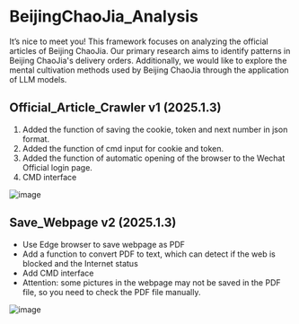 # BeijingChaoJia_Analysis
It’s nice to meet you! This framework focuses on analyzing the official articles of Beijing ChaoJia. Our primary research aims to identify patterns in Beijing ChaoJia's delivery orders. Additionally, we would like to explore the mental cultivation methods used by Beijing ChaoJia through the application of LLM models.

## Official_Article_Crawler v1 (2025.1.3)

1. Added the function of saving the cookie, token and next number in json format.
2. Added the function of cmd input for cookie and token.
3. Added the function of automatic opening of the browser to the Wechat Official login page.
4. CMD interface

![image](https://github.com/user-attachments/assets/ca5f47f4-e3da-462e-9218-f427034707b3)

## Save_Webpage v2 (2025.1.3)

- Use Edge browser to save webpage as PDF
- Add a function to convert PDF to text, which can detect if the web is blocked and the Internet status
- Add CMD interface
- Attention: some pictures in the webpage may not be saved in the PDF file, so you need to check the PDF file manually.

![image](https://github.com/user-attachments/assets/dcad03c2-ccbe-4b3a-90ee-57980a023d24)
